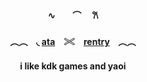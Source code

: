 ####  <p align="center">∿　　⌒　      𐙚
####  <p align="center">︵︵ ⠀◟ [ata](https://valkyrie.atabook.org)　𓏵　[rentry](https://rentry.co/ViviaTwilight) ⠀︵︵
####  <p align="center"> i like kdk games and yaoi
